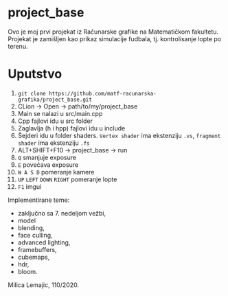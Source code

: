 # project_base
Ovo je moj prvi projekat iz Računarske grafike na Matematičkom fakultetu.
Projekat je zamišljen kao prikaz simulacije fudbala, tj. kontrolisanje lopte po terenu. 
# Uputstvo
1. `git clone https://github.com/matf-racunarska-grafika/project_base.git`
2. CLion -> Open -> path/to/my/project_base
3. Main se nalazi u src/main.cpp
4. Cpp fajlovi idu u src folder
5. Zaglavlja (h i hpp) fajlovi idu u include
6. Šejderi idu u folder shaders. `Vertex shader` ima ekstenziju `.vs`, `fragment shader` ima ekstenziju `.fs`
7. ALT+SHIFT+F10 -> project_base -> run
8. `Q` smanjuje exposure
9. `E` povećava exposure
10. `W A S D` pomeranje kamere
11. `UP` `LEFT` `DOWN` `RIGHT` pomeranje lopte
12. `F1` imgui

Implementirane teme: 
- zaključno sa 7. nedeljom vežbi,
- model
- blending,
- face culling,
- advanced lighting,
- framebuffers,
- cubemaps,
- hdr,
- bloom.

Milica Lemajic, 110/2020.
